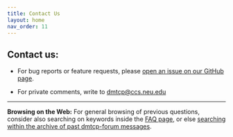 ```yaml
---
title: Contact Us
layout: home
nav_order: 11
---
```


## Contact us:

- For bug reports or feature requests, please [open an issue on our GitHub page](https://github.com/dmtcp/dmtcp/issues).

- For private comments, write to
  [dmtcp@ccs.neu.edu](mailto:dmtcp@ccs.neu.edu)

------------------------------------------------------------------------

**Browsing on the Web:**
   For general browsing of previous questions, consider also searching
    on keywords inside the [FAQ page](FAQ.html), or else [searching
    within the archive of past dmtcp-forum
    messages](http://sourceforge.net/p/dmtcp/mailman/search/?mail_list=dmtcp-forum).
